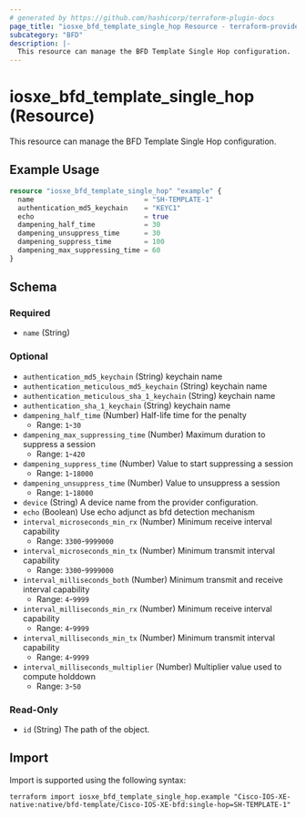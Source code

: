 ```yaml
---
# generated by https://github.com/hashicorp/terraform-plugin-docs
page_title: "iosxe_bfd_template_single_hop Resource - terraform-provider-iosxe"
subcategory: "BFD"
description: |-
  This resource can manage the BFD Template Single Hop configuration.
---
```


# iosxe_bfd_template_single_hop (Resource)

This resource can manage the BFD Template Single Hop configuration.

## Example Usage

```terraform
resource "iosxe_bfd_template_single_hop" "example" {
  name                           = "SH-TEMPLATE-1"
  authentication_md5_keychain    = "KEYC1"
  echo                           = true
  dampening_half_time            = 30
  dampening_unsuppress_time      = 30
  dampening_suppress_time        = 100
  dampening_max_suppressing_time = 60
}
```

<!-- schema generated by tfplugindocs -->
## Schema

### Required

- `name` (String)

### Optional

- `authentication_md5_keychain` (String) keychain name
- `authentication_meticulous_md5_keychain` (String) keychain name
- `authentication_meticulous_sha_1_keychain` (String) keychain name
- `authentication_sha_1_keychain` (String) keychain name
- `dampening_half_time` (Number) Half-life time for the penalty
  - Range: `1`-`30`
- `dampening_max_suppressing_time` (Number) Maximum duration to suppress a session
  - Range: `1`-`420`
- `dampening_suppress_time` (Number) Value to start suppressing a session
  - Range: `1`-`18000`
- `dampening_unsuppress_time` (Number) Value to unsuppress a session
  - Range: `1`-`18000`
- `device` (String) A device name from the provider configuration.
- `echo` (Boolean) Use echo adjunct as bfd detection mechanism
- `interval_microseconds_min_rx` (Number) Minimum receive interval capability
  - Range: `3300`-`9999000`
- `interval_microseconds_min_tx` (Number) Minimum transmit interval capability
  - Range: `3300`-`9999000`
- `interval_milliseconds_both` (Number) Minimum transmit and receive interval capability
  - Range: `4`-`9999`
- `interval_milliseconds_min_rx` (Number) Minimum receive interval capability
  - Range: `4`-`9999`
- `interval_milliseconds_min_tx` (Number) Minimum transmit interval capability
  - Range: `4`-`9999`
- `interval_milliseconds_multiplier` (Number) Multiplier value used to compute holddown
  - Range: `3`-`50`

### Read-Only

- `id` (String) The path of the object.

## Import

Import is supported using the following syntax:

```shell
terraform import iosxe_bfd_template_single_hop.example "Cisco-IOS-XE-native:native/bfd-template/Cisco-IOS-XE-bfd:single-hop=SH-TEMPLATE-1"
```
